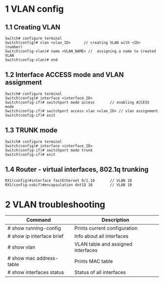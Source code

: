 # 1	VLAN config
## 1.1	Creating VLAN
```
Switch# configure terminal  
Switch(config)# vlan <vlan_ID>		// creating VLAN with <ID> (number)  
Switch(config-vlan)# name <VLAN_NAME> //  assigning a name to created VLAN
Switch(config-vlan)# end
```

## 1.2	Interface ACCESS mode and VLAN assignment
```
Switch# configure terminal  
Switch(config)# interface <interface_ID>  
Switch(config-if)# switchport mode access  		// enabling ACCESS mode
Switch(config-if)# switchport access vlan <vlan_ID>	// vlan assignment 
Switch(config-if)# exit
```

## 1.3	TRUNK mode
```
Switch# configure terminal  
Switch(config)# interface <interface_ID>  
Switch(config-if)# switchport mode trunk  
Switch(config-if)# exit
```

## 1.4	Router - virtual interfaces, 802.1q trunking
```
RX1(config)#interface fastEthernet 0/1.10 		// VLAN 10  
RX1(config-subif)#encapsulation dot1Q 10 		// VLAN 10
```



# 2	VLAN troubleshooting
| Command | Description |
| ---------- | ----------- |
| # show running-config | Prints current configuration |
| # show ip interface brief | Info about all interfaces |
| # show vlan | VLAN table and assigned interfaces |
| # show mac address-table | Prints MAC table |
| # show interfaces status | Status of all interfaces |